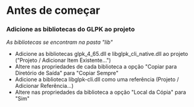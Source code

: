 # Antes de começar

### Adicione as bibliotecas do GLPK ao projeto
*As bibliotecas se encontram na pasta "lib"*     
- Adicione as bibliotecas glpk_4_65.dll e libglpk_cli_native.dll ao projeto ("Projeto / Adicionar Item Existente...")
- Altere nas propriedades de cada biblioteca a opção "Copiar para Diretório de Saída" para "Copiar Sempre"
- Adicione a biblioteca libglpk-cli.dll como uma referência (Projeto / Adicionar Referência...)
- Altere nas propriedades da biblioteca a opção "Local da Cópia" para "Sim"
